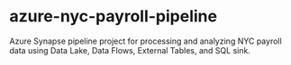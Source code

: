 # azure-nyc-payroll-pipeline
Azure Synapse pipeline project for processing and analyzing NYC payroll data using Data Lake, Data Flows, External Tables, and SQL sink.
